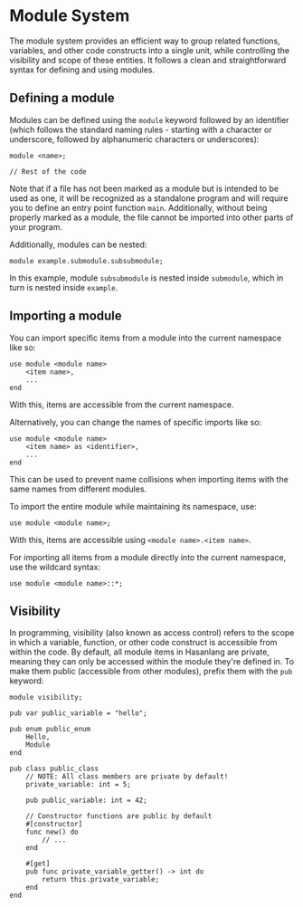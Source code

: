 # Module System

The module system provides an efficient way to group related functions, variables, and other code constructs into a single unit, while controlling the visibility and scope of these entities. It follows a clean and straightforward syntax for defining and using modules.

## Defining a module
Modules can be defined using the `module` keyword followed by an identifier (which follows the standard naming rules - starting with a character or underscore, followed by alphanumeric characters or underscores):
```
module <name>;

// Rest of the code
```
Note that if a file has not been marked as a module but is intended to be used as one, it will be recognized as a standalone program and will require you to define an entry point function `main`. Additionally, without being properly marked as a module, the file cannot be imported into other parts of your program.

Additionally, modules can be nested:
```
module example.submodule.subsubmodule;
```
In this example, module `subsubmodule` is nested inside `submodule`, which in turn is nested inside `example`.

## Importing a module

You can import specific items from a module into the current namespace like so:
```
use module <module name>
	<item name>,
	...
end
```

With this, items are accessible from the current namespace.

Alternatively, you can change the names of specific imports like so:
```
use module <module name>
	<item name> as <identifier>,
	...
end
```

This can be used to prevent name collisions when importing items with the same names from different modules.

To import the entire module while maintaining its namespace, use:
```
use module <module name>;
```

With this, items are accessible using `<module name>.<item name>`.

For importing all items from a module directly into the current namespace, use the wildcard syntax:
```
use module <module name>::*;
```

## Visibility

In programming, visibility (also known as access control) refers to the scope in which a variable, function, or other code construct is accessible from within the code. By default, all module items in Hasanlang are private, meaning they can only be accessed within the module they're defined in. To make them public (accessible from other modules), prefix them with the `pub` keyword:

```
module visibility;

pub var public_variable = "hello";

pub enum public_enum
	Hello,
	Module
end

pub class public_class
	// NOTE: All class members are private by default!
	private_variable: int = 5;

	pub public_variable: int = 42;

	// Constructor functions are public by default
	#[constructor]
	func new() do
		// ...
	end

	#[get]
	pub func private_variable_getter() -> int do
		return this.private_variable;
	end
end
```

